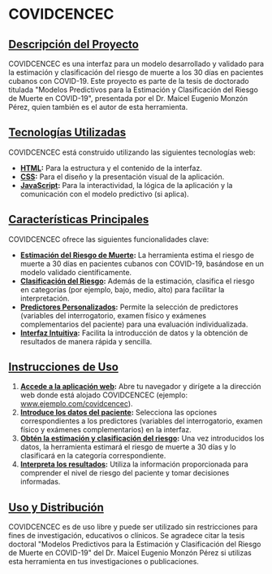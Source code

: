# COVIDCENCEC

## [Descripción del Proyecto](pplx://action/followup)

COVIDCENCEC es una interfaz para un modelo desarrollado y validado para la estimación y clasificación del riesgo de muerte a los 30 días en pacientes cubanos con COVID-19. Este proyecto es parte de la tesis de doctorado titulada "Modelos Predictivos para la Estimación y Clasificación del Riesgo de Muerte en COVID-19", presentada por el Dr. Maicel Eugenio Monzón Pérez, quien también es el autor de esta herramienta.

## [Tecnologías Utilizadas](pplx://action/followup)

COVIDCENCEC está construido utilizando las siguientes tecnologías web:

*   **[HTML](pplx://action/followup):** Para la estructura y el contenido de la interfaz.
*   **[CSS](pplx://action/followup):** Para el diseño y la presentación visual de la aplicación.
*   **[JavaScript](pplx://action/followup):** Para la interactividad, la lógica de la aplicación y la comunicación con el modelo predictivo (si aplica).

## [Características Principales](pplx://action/followup)

COVIDCENCEC ofrece las siguientes funcionalidades clave:

*   **[Estimación del Riesgo de Muerte](pplx://action/followup):** La herramienta estima el riesgo de muerte a 30 días en pacientes cubanos con COVID-19, basándose en un modelo validado científicamente.
*   **[Clasificación del Riesgo](pplx://action/followup):** Además de la estimación, clasifica el riesgo en categorías (por ejemplo, bajo, medio, alto) para facilitar la interpretación.
*   **[Predictores Personalizados](pplx://action/followup):** Permite la selección de predictores (variables del interrogatorio, examen físico y exámenes complementarios del paciente) para una evaluación individualizada.
*   **[Interfaz Intuitiva](pplx://action/followup):** Facilita la introducción de datos y la obtención de resultados de manera rápida y sencilla.

## [Instrucciones de Uso](pplx://action/followup)

1.  **[Accede a la aplicación web](pplx://action/followup):** Abre tu navegador y dirígete a la dirección web donde está alojado COVIDCENCEC (ejemplo: www.ejemplo.com/covidcencec).
2.  **[Introduce los datos del paciente](pplx://action/followup):** Selecciona las opciones correspondientes a los predictores (variables del interrogatorio, examen físico y exámenes complementarios) en la interfaz.
3.  **[Obtén la estimación y clasificación del riesgo](pplx://action/followup):** Una vez introducidos los datos, la herramienta estimará el riesgo de muerte a 30 días y lo clasificará en la categoría correspondiente.
4.  **[Interpreta los resultados](pplx://action/followup):** Utiliza la información proporcionada para comprender el nivel de riesgo del paciente y tomar decisiones informadas.

## [Uso y Distribución](pplx://action/followup)

COVIDCENCEC es de uso libre y puede ser utilizado sin restricciones para fines de investigación, educativos o clínicos. Se agradece citar la tesis doctoral "Modelos Predictivos para la Estimación y Clasificación del Riesgo de Muerte en COVID-19" del Dr. Maicel Eugenio Monzón Pérez si utilizas esta herramienta en tus investigaciones o publicaciones.

